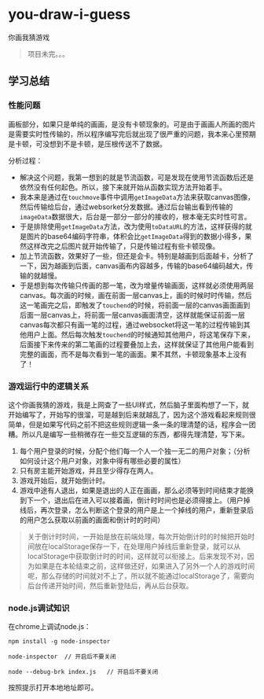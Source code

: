 # you-draw-i-guess
你画我猜游戏


> 项目未完。。。



## 学习总结

### 性能问题

画板部分，如果只是单纯的画画，是没有卡顿现象的。可是由于画画人所画的图片是需要实时性传输的，所以程序编写完后就出现了很严重的问题，我本来心里预期是卡顿，可没想到不是卡顿，是压根传送不了数据。

分析过程：

- 解决这个问题，我第一想到的就是节流函数，可是发现在使用节流函数后还是依然没有任何起色。所以，接下来就开始从函数实现方法开始着手。
- 我本来是通过在```touchmove```事件中调用```getImageData```方法来获取canvas图像，然后传输给后台，通过websorket分发数据。通过后台输出看到传输的`imageData`数据很大，后台是一部分一部分的接收的，根本毫无实时性可言。
- 于是排除使用```getImageData```方法，改为使用```toDataURL```的方法，这样获得的就是图片的base64编码字符串，体积会比```getImageData```得到的数据小得多，果然这样改完之后图片就开始传输了，只是传输过程有些卡顿现像。
- 加上节流函数，效果好了一些，但还是会卡。特别是越画到后面越卡，分析了一下，因为越画到后面，canvas画布内容越多，传输的base64编码越大，传输的就越慢。
- 于是想到每次传输只传画的那一笔，改为增量传输画面，这样就必须使用两层canvas。每次画的时候，画在前面一层canvas上，画的时候时时传输，然后这一笔画完之后，即触发了```touchend```的时候，将前面一层的canvas画面画到后面一层canvas上，将前面一层canvas画面清空，这样就能保证前面一层canvas每次都只有画一笔的过程，通过websocket将这一笔的过程传输到其他用户上面。然后每次触发```touchend```的时候通知其他用户，将这笔保存下来，后面接下来传来的第二笔画的过程要叠加上去，这样就保证了其他用户能看到完整的画面，而不是每次看到一笔的画面。果不其然，卡顿现象基本上没有了！

### 游戏运行中的逻辑关系

这个你画我猜的游戏，我是上网查了一些UI样式，然后脑子里面构想了一下，就开始编写了，开始写的很溜，可是越到后来就越乱了，因为这个游戏看起来规则很简单，但是如果写代码之前不把这些规则逻辑一条一条的理清楚的话，程序会一团糟。所以凡是编写一些稍微存在一些交互逻辑的东西，都得先理清楚，写下来。

1. 每个用户登录的时候，分配个他们每一个人一个独一无二的用户对象；（分析如何设计这个用户对象，对象中得有哪些必要的属性）
2. 只有房主能开始游戏，并且至少得存在两人。
3. 游戏开始后，就开始倒计时。
4. 游戏中途有人退出，如果是退出的人正在画画，那么必须等到时间结束才能换到下一个，退出后在进入可以接着画，倒计时时间也是必须得接上。（用户掉线后，再次登录，怎么判断这个登录的用户是上一个掉线的用户，重新登录后的用户怎么获取以前画的画面和倒计时的时间）

> 关于倒计时时间，一开始是放在前端处理，每次开始倒计时的时候把开始时间放在localStorage保存一下，在处理用户掉线后重新登录，就可以从localStorage中获取倒计时的时间，这样就可以衔接上。后来发现不对，因为如果是在本轮结束之前，这样做还好，如果进入了另外一个人的游戏时间呢，那么存储的时间就对不上了，所以就不能通过localStorage了，需要向后台传递开始时间，然后重新登陆后，再从后台获取。


### node.js调试知识

在chrome上调试node.js：

	npm install -g node-inspector	

	node-inspector	// 开启后不要关闭

	node --debug-brk index.js 	// 开启后不要关闭

按照提示打开本地地址即可。
